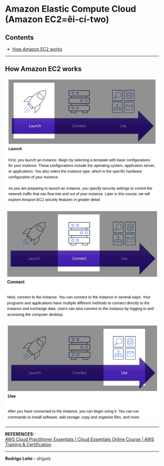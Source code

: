 # Amazon Elastic Compute Cloud (Amazon EC2=êi-cí-two)

## Contents

 - [How Amazon EC2 works](#how-works)

---

<div id="how-works"></div>

## How Amazon EC2 works

![img](images/launch.png)  

![img](images/connect.png)  

![img](images/use.png)  






















---

**REFERENCES:**  
[AWS Cloud Practitioner Essentials | Cloud Essentials Online Course | AWS Training & Certification](https://www.amazon.com/dp/B09HSJ6HN8/ref=s9_acsd_hps_bw_c2_x_0_t?pf_rd_m=ATVPDKIKX0DER&pf_rd_s=merchandised-search-5&pf_rd_r=GKDHKER89AA5NXV1KJBN&pf_rd_t=101&pf_rd_p=253c0625-2631-4d93-b88d-c57dc07bb681&pf_rd_i=14297978011)  

---

**Rodrigo Leite -** *drigols*
